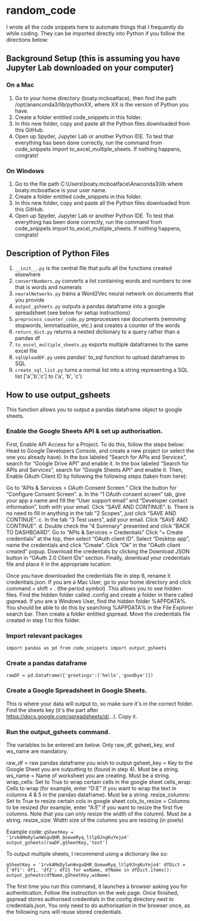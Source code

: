 # random_code
I wrote all the code snippets here to automate things that I frequently do while coding. They can be imported directly into Python if you follow the directions below:

## Background Setup (this is assuming you have Jupyter Lab downloaded on your computer)

### On a Mac
1. Go to your home directory (boaty.mcboatface), then find the path /opt/ananconda3/lib/pythonXX, where XX is the version of Python you have.
2. Create a folder entitled code_snippets in this folder.
3. In this new folder, copy and paste all the Python files downloaded from this GitHub. 
4. Open up Spyder, Jupyter Lab or another Python IDE. To test that everything has been done correctly, run the command from code_snippets import to_excel_multiple_sheets. If nothing happens, congrats! 

### On Windows
1. Go to the file path C:\Users\boaty.mcboatface\Anaconda3\lib where boaty.mcboatface is your user name.
2. Create a folder entitled code_snippets in this folder.
3. In this new folder, copy and paste all the Python files downloaded from this GitHub. 
4. Open up Spyder, Jupyter Lab or another Python IDE. To test that everything has been done correctly, run the command from code_snippets import to_excel_multiple_sheets. If nothing happens, congrats! 

## Description of Python Files
1. `__init__.py` is the central file that pulls all the functions created elsewhere
2. `convertNumbers.py` converts a list containing words and numbers to one that is words and numerals
3. `neuralNetworks.py` trains a Word2Vec neural network on documents that you provide
4. `output_gsheets.py` outputs a pandas dataframe into a google spreadsheet (see below for setup instructions)
5. `preprocess_counter_code.py` preprocesses raw documents (removing stopwords, lemmatisation, etc.) and creates a counter of the words
6. `return_dict.py` returns a nested dictionary to a query rather than a pandas df
7. `to_excel_multiple_sheets.py` exports multiple dataframes to the same excel file
8. `sqlUploadDF.py` uses pandas' to_sql function to upload dataframes to SQL
9. `create_sql_list.py` turns a normal list into a string representing a SQL list ['a','b','c'] to ('a', 'b', 'c')


## How to use output_gsheets
This function allows you to output a pandas dataframe object to google sheets.

### Enable the Google Sheets API & set up authorisation.
First, Enable API Access for a Project. To do this, follow the steps below:
Head to Google Developers Console, and create a new project (or select the one you already have).
In the box labeled “Search for APIs and Services”, search for “Google Drive API” and enable it.
In the box labeled “Search for APIs and Services”, search for “Google Sheets API” and enable it.
Then, Enable OAuth Client ID by following the following steps (taken from here): 

Go to “APIs & Services > OAuth Consent Screen.” Click the button for “Configure Consent Screen”.
a. In the “1 OAuth consent screen” tab, give your app a name and fill the “User support email” and “Developer contact information”, both with your email. Click “SAVE AND CONTINUE”.
b. There is no need to fill in anything in the tab “2 Scopes”, just click “SAVE AND CONTINUE”.
c. In the tab “3 Test users”, add your email. Click “SAVE AND CONTINUE”.
d. Double check the “4 Summary” presented and click “BACK TO DASHBOARD”.
Go to “APIs & Services > Credentials”
Click “+ Create credentials” at the top, then select “OAuth client ID”.
Select “Desktop app”, name the credentials and click “Create”. Click “Ok” in the “OAuth client created” popup.
Download the credentials by clicking the Download JSON button in “OAuth 2.0 Client IDs” section.
Finally, download your credentials file and place it in the appropriate location:

Once you have downloaded the credentials file in step 6, rename it credentials.json.
If you are a Mac User, go to your home directory and click command + shift + . (the period symbol) .This allows you to see hidden files. Find the hidden folder called .config and create a folder in there called gspread. 
If you are a Windows User, find the hidden folder %APPDATA%. You should be able to do this by searching %APPDATA% in the File Explorer search bar. Then create a folder entitled gspread. 
Move the credentials file created in step 1 to this folder.

### Import relevant packages
`import pandas as pd
from code_snippets import output_gsheets`

### Create a pandas dataframe
`rawDF = pd.DataFrame({'greetings':['hello','goodbye']})`

### Create a Google Spreadsheet in Google Sheets.
This is where your data will output to, so make sure it's in the correct folder. Find the sheets key (it's the part after https://docs.google.com/spreadsheets/d/...). Copy it.

### Run the output_gsheets command.
The variables to be entered are below. Only raw_df, gsheet_key, and ws_name are mandatory.

   raw_df = raw pandas dataframe you wish to output
    gsheet_key = Key to the Google Sheet you are outputting to (found in step 4). Must be a string.
    ws_name = Name of worksheet you are creating. Must be a string.
    wrap_cells: Set to True to wrap certain cells in the google sheet
    cells_wrap: Cells to wrap (for example, enter "D:E" if you want to wrap the text in columns 4 & 5 in the pandas dataframe). Must be a string.
    resize_columns: Set to True to resize certain cols in google sheet
    cols_to_resize = Columns to be resized (for example, enter "A:E" if you want to resize the first five columns. Note that you can only resize the width of the column). Must be a string.
    resize_size: Width size of the columns you are resizing (in pixels)

Example code:
`gSheetKey = '1rvkAMeDylwnWxguQHR_QoeweRyq_ltlp9JngKuYejo4'
output_gsheets(rawDF,gSheetKey,'test')
`

To output multiple sheets, I recommend using a dictionary like so:

`gSheetKey = '1rvkAMeDylwnWxguQHR_QoeweRyq_ltlp9JngKuYejo4'
dfDict = {'df1': df1, 'df2': df2}
for wsName, dfName in dfDict.items():
    output_gsheets(dfName,gSheetKey,wsName)
    `
    
The first time you run this command, it launches a browser asking you for authentication. Follow the instruction on the web page. Once finished, gspread stores authorised credentials in the config directory next to credentials.json. You only need to do authorisation in the browser once, as the following runs will reuse stored credentials.





